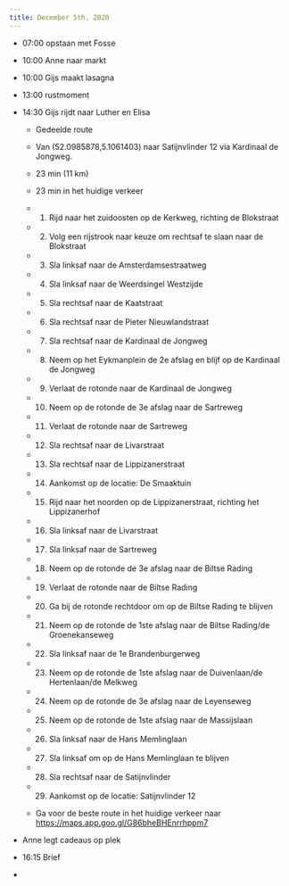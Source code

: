 ```yaml
---
title: December 5th, 2020
---
```


- 07:00 opstaan met Fosse


- 10:00 Anne naar markt


- 10:00 Gijs maakt lasagna 

- 13:00 rustmoment

- 14:30 Gijs rijdt naar Luther en Elisa

	 - Gedeelde route

	 - Van (52.0985878,5.1061403) naar Satijnvlinder 12 via Kardinaal de Jongweg.

	 - 23 min (11 km)

	 - 23 min in het huidige verkeer

	 - 1. Rijd naar het zuidoosten op de Kerkweg, richting de Blokstraat

	 - 2. Volg een rijstrook naar keuze om rechtsaf te slaan naar de Blokstraat

	 - 3. Sla linksaf naar de Amsterdamsestraatweg

	 - 4. Sla linksaf naar de Weerdsingel Westzijde

	 - 5. Sla rechtsaf naar de Kaatstraat

	 - 6. Sla rechtsaf naar de Pieter Nieuwlandstraat

	 - 7. Sla rechtsaf naar de Kardinaal de Jongweg

	 - 8. Neem op het Eykmanplein de 2e afslag en blijf op de Kardinaal de Jongweg

	 - 9. Verlaat de rotonde naar de Kardinaal de Jongweg

	 - 10. Neem op de rotonde de 3e afslag naar de Sartreweg

	 - 11. Verlaat de rotonde naar de Sartreweg

	 - 12. Sla rechtsaf naar de Livarstraat

	 - 13. Sla rechtsaf naar de Lippizanerstraat

	 - 14. Aankomst op de locatie: De Smaaktuin

	 - 15. Rijd naar het noorden op de Lippizanerstraat, richting het Lippizanerhof

	 - 16. Sla linksaf naar de Livarstraat

	 - 17. Sla linksaf naar de Sartreweg

	 - 18. Neem op de rotonde de 3e afslag naar de Biltse Rading

	 - 19. Verlaat de rotonde naar de Biltse Rading

	 - 20. Ga bij de rotonde rechtdoor om op de Biltse Rading te blijven

	 - 21. Neem op de rotonde de 1ste afslag naar de Biltse Rading/de Groenekanseweg

	 - 22. Sla linksaf naar de 1e Brandenburgerweg

	 - 23. Neem op de rotonde de 1ste afslag naar de Duivenlaan/de Hertenlaan/de Melkweg

	 - 24. Neem op de rotonde de 3e afslag naar de Leyenseweg

	 - 25. Neem op de rotonde de 1ste afslag naar de Massijslaan

	 - 26. Sla linksaf naar de Hans Memlinglaan

	 - 27. Sla linksaf om op de Hans Memlinglaan te blijven

	 - 28. Sla rechtsaf naar de Satijnvlinder

	 - 29. Aankomst op de locatie: Satijnvlinder 12

	 - Ga voor de beste route in het huidige verkeer naar https://maps.app.goo.gl/G86bheBHEnrrhppm7

- Anne legt cadeaus op plek


- 16:15 Brief


- 
